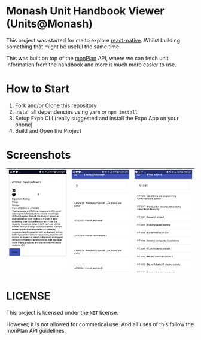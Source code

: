 # Monash Unit Handbook Viewer (Units@Monash)

This project was started for me to explore [react-native](www.reactnative.com). Whilst building something that might be useful the same time.

This was built on top of the [monPlan](https://monashunitplanner.github.io) API, where we can fetch unit information from the handbook and more it much more easier to use.

# How to Start
1. Fork and/or Clone this repository
2. Install all dependencies using `yarn` or `npm install`
3. Setup Expo CLI (really suggested and install the Expo App on your phone)
4. Build and Open the Project

# Screenshots
|<img src="/images/screenshot1.png" width="100%"/> |<img src="/images/screenshot2.png" width="100%"/> | <img src="/images/screenshot3.png" width="100%"/> |
| --- | --- | --- |




# LICENSE
This project is licensed under the `MIT` license. 

However, it is not allowed for commerical use. And all uses of this follow the monPlan API guidelines.

